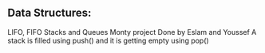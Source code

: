 Data Structures:
----------------
LIFO, FIFO Stacks and Queues
Monty project
Done by Eslam and Youssef
A stack is filled using push() and it is getting empty using pop()
